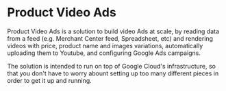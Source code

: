 # Product Video Ads

Product Video Ads is a solution to build video Ads at scale, by reading data
from a feed (e.g. Merchant Center feed, Spreadsheet, etc) and rendering videos
with price, product name and images variations, automatically uploading
them to Youtube, and configuring Google Ads campaigns.

The solution is intended to run on top of Google Cloud's infrastructure, so
that you don't have to worry abount setting up too many different pieces in
order to get it up and running.
